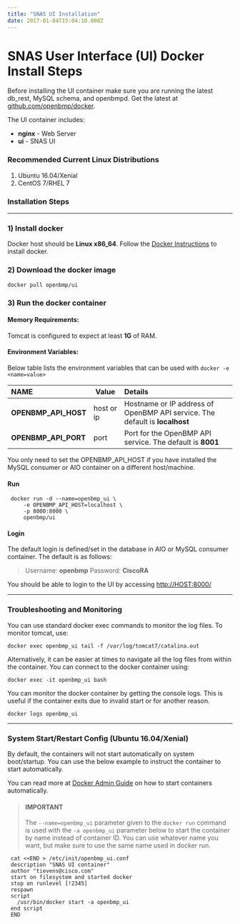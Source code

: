 ```yaml
---
title: "SNAS UI Installation"
date: 2017-01-04T15:04:10.000Z
---
```


SNAS User Interface (UI) Docker Install Steps
==============================================

<!--more-->

Before installing the UI container make sure you are running the latest db_rest, MySQL schema, and openbmpd.  Get the latest at [github.com/openbmp/docker](http://github.com/openbmp/docker).

The UI container includes:

* **nginx** - Web Server
* **ui** - SNAS UI

### Recommended Current Linux Distributions

  1. Ubuntu 16.04/Xenial
  1. CentOS 7/RHEL 7


### **Installation Steps**

- - -

### 1) Install docker

Docker host should be **Linux x86_64**.   Follow the [Docker Instructions](https://docs.docker.com/installation/) to install docker.  

### 2) Download the docker image

    docker pull openbmp/ui

### 3) Run the docker container

#### Memory Requirements: 
Tomcat is configured to expect at least **1G** of RAM.

#### Environment Variables: 
Below table lists the environment variables that can be used with ``docker -e <name=value>``


NAME | Value | Details
:---- | ----- |:-------
**OPENBMP\_API\_HOST** | host or ip | Hostname or IP address of OpenBMP API service. The default is **localhost**
**OPENBMP\_API\_PORT** | port | Port for the OpenBMP API service. The default is **8001**

You only need to set the OPENBMP\_API\_HOST if you have installed the MySQL consumer or AIO container on a different host/machine.

#### Run
     docker run -d --name=openbmp_ui \
         -e OPENBMP_API_HOST=localhost \
         -p 8000:8000 \
         openbmp/ui

#### Login

The default login is defined/set in the database in AIO or MySQL consumer container.   The default is as follows:

> Username: **openbmp**
> Password: **CiscoRA**

You should be able to login to the UI by accessing [http://HOST:8000/](http://HOST:8000)

- - -

### **Troubleshooting and Monitoring**
You can use standard docker exec commands to monitor the log files.  To monitor tomcat, use:  

```docker exec openbmp_ui tail -f /var/log/tomcat7/catalina.out```

Alternatively, it can be easier at times to navigate all the log files from within the container. You can connect to the docker container using:

```docker exec -it openbmp_ui bash```

You can monitor the docker container by getting the console logs. This is useful if the container exits due to invalid start or for another reason.

```docker logs openbmp_ui``` 

- - -

### **System Start/Restart Config (Ubuntu 16.04/Xenial)**
 By default, the containers will not start automatically on system boot/startup.  You can use the below example to instruct the container to start automatically.

You can read more at [Docker Admin Guide](https://docs.docker.com/engine/admin/start-containers-automatically/) on how to start containers automatically. 

 > #### IMPORTANT
 > The ```--name=openbmp_ui``` parameter given to the ```docker run``` command is used with the ```-a openbmp_ui``` parameter below to start the container by name instead of container ID.  You can use whatever name you want, but make sure to use the same name used in docker run.

     cat <<END > /etc/init/openbmp_ui.conf
     description "SNAS UI container"
     author "tievens@cisco.com"
     start on filesystem and started docker
     stop on runlevel [!2345]
     respawn
     script
       /usr/bin/docker start -a openbmp_ui
     end script
     END